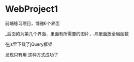 # WebProject1
前端练习项目，博雅6个界面  

_后面的为第几个界面，里面有所需要的图片，JS里面放全局函数  


在js里下载了jQuery框架

发现只有用<object style="border:0px" type="text/x-scriptlet" data="../TheHead/head.html" width=100% height=150></object>
这种方式成功了